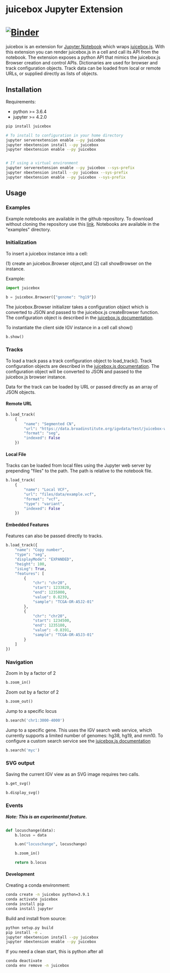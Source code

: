 
# juicebox Jupyter Extension

[![Binder](https://beta.mybinder.org/badge.svg)](https://mybinder.org/v2/gh/igvteam/juicebox/master?filepath=examples/BamFiles.ipynb)
=======


juicebox is an extension for [Jupyter Notebook](http://jupyter.org/) which
wraps [juicebox.js](https://github.com/igvteam/juicebox.js).  With this
extension you can render juicebox.js in a cell and call its API from
the notebook. The extension exposes a python API that mimics the juicebox.js 
Browser creation and control APIs.   Dictionaries are used for browser and track 
configuration objects.   Track data can be loaded from local or remote 
URLs,  or supplied directly as lists of objects.

## Installation

Requirements:
* python >= 3.6.4
* jupyter >= 4.2.0


```bash
pip install juicebox

# To install to configuration in your home directory
jupyter serverextension enable --py juicebox
jupyter nbextension install --py juicebox
jupyter nbextension enable --py juicebox


# If using a virtual environment
jupyter serverextension enable --py juicebox --sys-prefix
jupyter nbextension install --py juicebox --sys-prefix
jupyter nbextension enable --py juicebox --sys-prefix

```

## Usage

### Examples

Example notebooks are available in the github repository.   To download without cloning the repository use 
this [link](https://github.com/igvteam/juicebox.js-jupyter/archive/master.zip).   Notebooks are available in the
"examples" directory.



### Initialization

To insert a juicebox instance into a cell:  

(1) create an juicebox.Browser object,and (2) call showBrowser on the instance.

Example:

```python
import juicebox

b = juicebox.Browser({"genome": "hg19"})
```

The juicebox.Browser initializer takes a configuration object which is converted to JSON and passed to the juicebox.js
createBrowser function.   The configuration object is described in the
[juicebox.js documentation](https://github.com/igvteam/juicebox.js/wiki/Browser-Configuration-2.0).


To instantiate the client side IGV instance in a cell call show()


```python
b.show()
```

### Tracks

To load a track pass a track configuration object to load_track().  Track configuration
objects are described in the [juicebox.js documentation](https://github.com/igvteam/juicebox.js/wiki/Tracks-2.0).
The configuration object will be converted to JSON and passed to the juicebox.js browser
instance.

Data for the track can be loaded by URL or passed directly as an array of JSON objects.


#### Remote URL

```python
b.load_track(
    {
        "name": "Segmented CN",
        "url": "https://data.broadinstitute.org/igvdata/test/juicebox-web/segmented_data_080520.seg.gz",
        "format": "seg",
        "indexed": False
    })

```

#### Local File

Tracks can be loaded from local files using the Jupyter web server by prepending "files" to the path.  The path
is relative to the notebook file.  

```python
b.load_track(
    {
        "name": "Local VCF",
        "url": "files/data/example.vcf",
        "format": "vcf",
        "type": "variant",
        "indexed": False
    })
```

#### Embedded Features

Features can also be passed directly to tracks.

```python
b.load_track({
    "name": "Copy number",
    "type": "seg",
    "displayMode": "EXPANDED",
    "height": 100,
    "isLog": True,
    "features": [
        {
            "chr": "chr20",
            "start": 1233820,
            "end": 1235000,
            "value": 0.8239,
            "sample": "TCGA-OR-A5J2-01"
        },
        {
            "chr": "chr20",
            "start": 1234500,
            "end": 1235180,
            "value": -0.8391,
            "sample": "TCGA-OR-A5J3-01"
        }
    ]
})
```

### Navigation

Zoom in by a factor of 2

```python
b.zoom_in()
```

Zoom out by a factor of 2

```python
b.zoom_out()
```

Jump to a specific locus

```python
b.search('chr1:3000-4000')

```

Jump to a specific gene.  This uses the IGV search web service, which currently supports a limited number of genomes:  hg38, hg19, and mm10.
To configure a custom search service see the [juicebox.js documentation](https://github.com/igvteam/juicebox.js/wiki/Browser-Configuration-2.0#search-object-details)

```python
b.search('myc')

```

### SVG output

Saving the current IGV view as an SVG image requires two calls.  

```python
b.get_svg()

b.display_svg()

```


### Events

**_Note: This is an experimental feature._**

```python

def locuschange(data):
    b.locus = data

    b.on("locuschange", locuschange)

    b.zoom_in()

    return b.locus

```

#### Development

Creating a conda environment:
```bash
conda create -n juicebox python=3.9.1
conda activate juicebox
conda install pip
conda install jupyter
```

Build and install from source:

```bash
python setup.py build
pip install -e .
jupyter nbextension install --py juicebox
jupyter nbextension enable --py juicebox
```

If you need a clean start, this is python after all
```bash
conda deactivate
conda env remove -n juicebox

```



